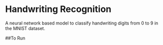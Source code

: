 # Handwriting Recognition
A neural network based model to classify handwriting digits from 0 to 9 in the MNIST dataset.

##To Run
